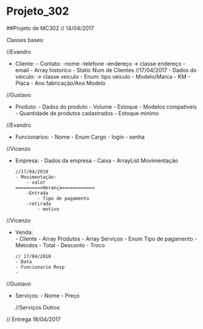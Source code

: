 # Projeto_302
##Projeto de MC302
// 14/04/2017

Classes bases:

//Evandro
-	Cliente:
		- Contato:
			-nome
			-telefone
			-endereço -> classe endereço
			-email
		- Array historico
		- Static Num de Clientes
		//17/04/2017
		- Dados do veiculo: -> classe veiculo
			- Enum: tipo veiculo
			- Modelo/Marca
			- KM
			- Placa
			- Ano fabricação/Ano Modelo

//Gustavo
-	Produto:
		- Dados do produto
		- Volume 
		- Estoque
		- Modelos compativeis
		- Quantidade de produtos cadastrados
		- Estoque minimo

//Evandro
-	Funcionarios:
		- Nome
		- Enum Cargo
		- login
		- senha

//Vicenzo
-	Empresa:
		- Dados da empresa
		- Caixa
		- ArrayList Movimentação

		//17/04/2019
		- Movimentação: 
			- valor 
		==========Herança============
			-Entrada
				- Tipo de pagamento
			-retirada
				- motivo

//Vicenzo
-	Venda:  
		- Cliente
		- Array Produtos
		- Array Serviços
		- Enum Tipo de pagamento
		- Metodos
			- Total
			- Desconto
			- Troco
		
		// 17/04/2018
		- Data
		- Funcionario Resp
		- 

//Gustavo
-	Serviços:
		- Nome
		- Preço

	//Serviços Outros

// Entrega 18/04/2017


